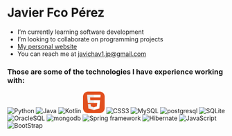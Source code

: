 <h1 aling="center">Javier Fco Pérez</h1>
<p>
  <ul>
    <li>I’m currently learning software development</li>
    <li>I’m looking to collaborate on programming projects</li>
    <li><a href = "https://whitexavi.github.io/">My personal website</a></li>
    <li>You can reach me at <a href = "mailto: javichav1.jp@gmail.com">javichav1.jp@gmail.com</a></li>
  </ul>
</p>

<div class='container'>
  <h3>Those are some of the technologies I have experience working with:</h3>
  <img src="https://s3.dualstack.us-east-2.amazonaws.com/pythondotorg-assets/media/community/logos/python-logo-only.png" alt="Python" style="width: 40px; height: auto;">
  <img src="https://brandslogos.com/wp-content/uploads/thumbs/java-logo-vector-1.svg" alt="Java" style="width: 60px; height: auto;">
  <img src="https://upload.wikimedia.org/wikipedia/commons/thumb/7/74/Kotlin_Icon.png/1200px-Kotlin_Icon.png" alt="Kotlin" style="width: 50px; height: auto;">
  <img src="https://raw.githubusercontent.com/tandpfun/skill-icons/65dea6c4eaca7da319e552c09f4cf5a9a8dab2c8/icons/HTML.svg" alt="HTML5" style="width: 50px; height: auto;">
  <img src="https://upload.wikimedia.org/wikipedia/commons/thumb/6/62/CSS3_logo.svg/800px-CSS3_logo.svg.png" alt="CSS3" style="width: 48px; height: auto;">
  <img src="https://www.mysql.com/common/logos/logo-mysql-170x115.png" alt="MySQL" style="width: 70px; height: auto;">
  <img src="https://upload.wikimedia.org/wikipedia/commons/thumb/2/29/Postgresql_elephant.svg/1985px-Postgresql_elephant.svg.png" alt="postgresql" style="width: 50px; height: auto;">
  <img src="https://1000marcas.net/wp-content/uploads/2021/06/SQLite-Logo-1-1280x720.png" alt="SQLite" style="width: 110px; height: auto;">
  <img src="https://upload.wikimedia.org/wikipedia/fr/thumb/6/68/Oracle_SQL_Developer_logo.svg/1200px-Oracle_SQL_Developer_logo.svg.png" alt="OracleSQL" style="width: 50px; height: auto;">
  <img src="https://www.svgrepo.com/show/331488/mongodb.svg" alt="mongodb" style="width: 50px; height: auto;">
  <img src="https://cdn.worldvectorlogo.com/logos/spring-3.svg" alt="Spring framework" style="width: 50px; height: auto;">
  <img src="https://static-00.iconduck.com/assets.00/hibernate-icon-1965x2048-cl94vxbt.png" alt="Hibernate" style="width: 50px; height: auto;">
  <img src="https://upload.wikimedia.org/wikipedia/commons/thumb/9/99/Unofficial_JavaScript_logo_2.svg/1024px-Unofficial_JavaScript_logo_2.svg.png" alt="JavaScript" style="width: 50px; height: auto;">
  <img src="https://upload.wikimedia.org/wikipedia/commons/b/b2/Bootstrap_logo.svg" alt="BootStrap" style="width: 65px; height: auto;">  
</div>

<!---
WhiteXavi/WhiteXavi is a ✨ special ✨ repository because its `README.md` (this file) appears on your GitHub profile.
You can click the Preview link to take a look at your changes.
--->
